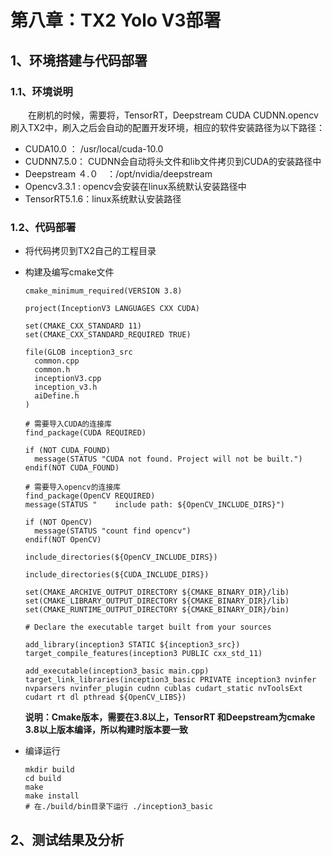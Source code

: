 # 第八章：TX2 Yolo V3部署

## 1、环境搭建与代码部署

### 1.1、环境说明

&emsp;&emsp;在刷机的时候，需要将，TensorRT，Deepstream CUDA CUDNN.opencv刷入TX2中，刷入之后会自动的配置开发环境，相应的软件安装路径为以下路径：

- CUDA10.0 ： /usr/local/cuda-10.0
- CUDNN7.5.0： CUDNN会自动将头文件和lib文件拷贝到CUDA的安装路径中
- Deepstream ４.０　：/opt/nvidia/deepstream
- Opencv3.3.1 : opencv会安装在linux系统默认安装路径中
- TensorRT5.1.6：linux系统默认安装路径

### 1.2、代码部署

- 将代码拷贝到TX2自己的工程目录

- 构建及编写cmake文件

  ```
  cmake_minimum_required(VERSION 3.8)
  
  project(InceptionV3 LANGUAGES CXX CUDA)
  
  set(CMAKE_CXX_STANDARD 11)
  set(CMAKE_CXX_STANDARD_REQUIRED TRUE)
  
  file(GLOB inception3_src
    common.cpp
    common.h
    inceptionV3.cpp
    inception_v3.h
    aiDefine.h
  )
  
  # 需要导入CUDA的连接库
  find_package(CUDA REQUIRED)
  
  if (NOT CUDA_FOUND)
   	message(STATUS "CUDA not found. Project will not be built.")
  endif(NOT CUDA_FOUND)
  
  # 需要导入opencv的连接库
  find_package(OpenCV REQUIRED)
  message(STATUS "    include path: ${OpenCV_INCLUDE_DIRS}")
  
  if (NOT OpenCV)
  	message(STATUS "count find opencv")
  endif(NOT OpenCV)
  
  include_directories(${OpenCV_INCLUDE_DIRS})
  
  include_directories(${CUDA_INCLUDE_DIRS})
  
  set(CMAKE_ARCHIVE_OUTPUT_DIRECTORY ${CMAKE_BINARY_DIR}/lib)
  set(CMAKE_LIBRARY_OUTPUT_DIRECTORY ${CMAKE_BINARY_DIR}/lib)
  set(CMAKE_RUNTIME_OUTPUT_DIRECTORY ${CMAKE_BINARY_DIR}/bin)
  
  # Declare the executable target built from your sources
  
  add_library(inception3 STATIC ${inception3_src})
  target_compile_features(inception3 PUBLIC cxx_std_11)
  
  add_executable(inception3_basic main.cpp)
  target_link_libraries(inception3_basic PRIVATE inception3 nvinfer nvparsers nvinfer_plugin cudnn cublas cudart_static nvToolsExt cudart rt dl pthread ${OpenCV_LIBS})
  ```

  **说明：Cmake版本，需要在3.8以上，TensorRT 和Deepstream为cmake 3.8以上版本编译，所以构建时版本要一致**

- 编译运行

  ```
  mkdir build
  cd build
  make
  make install
  # 在./build/bin目录下运行 ./inception3_basic
  ```



## 2、测试结果及分析

